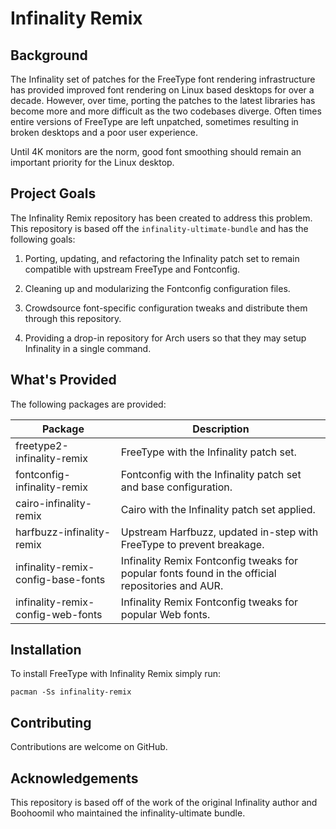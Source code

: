 # Infinality Remix #

## Background ##
The Infinality set of patches for the FreeType font rendering infrastructure has provided improved font rendering on
Linux based desktops for over a decade. However, over time, porting the patches to the latest libraries has become
more and more difficult as the two codebases diverge. Often times entire versions of FreeType are left unpatched,
sometimes resulting in broken desktops and a poor user experience.

Until 4K monitors are the norm, good font smoothing should remain an important priority for the Linux desktop.

## Project Goals ##

The Infinality Remix repository has been created to address this problem. This repository is based off the
```infinality-ultimate-bundle``` and has the following goals:

  1. Porting, updating, and refactoring the Infinality patch set to remain compatible with upstream FreeType and Fontconfig.

  2. Cleaning up and modularizing the Fontconfig configuration files.

  3. Crowdsource font-specific configuration tweaks and distribute them through this repository.

  4. Providing a drop-in repository for Arch users so that they may setup Infinality in a single command.

## What's Provided ##

The following packages are provided:

| Package | Description |
|---------|-------------|
| freetype2-infinality-remix | FreeType with the Infinality patch set. |
| fontconfig-infinality-remix | Fontconfig with the Infinality patch set and base configuration. |
| cairo-infinality-remix | Cairo with the Infinality patch set applied. |
| harfbuzz-infinality-remix | Upstream Harfbuzz, updated in-step with FreeType to prevent breakage. |
| infinality-remix-config-base-fonts | Infinality Remix Fontconfig tweaks for popular fonts found in the official repositories and AUR. |
| infinality-remix-config-web-fonts | Infinality Remix Fontconfig tweaks for popular Web fonts. |

## Installation ##

To install FreeType with Infinality Remix simply run:

```pacman -Ss infinality-remix```

## Contributing ##

Contributions are welcome on GitHub.

## Acknowledgements ##

This repository is based off of the work of the original Infinality author and Boohoomil who maintained the infinality-ultimate bundle.
